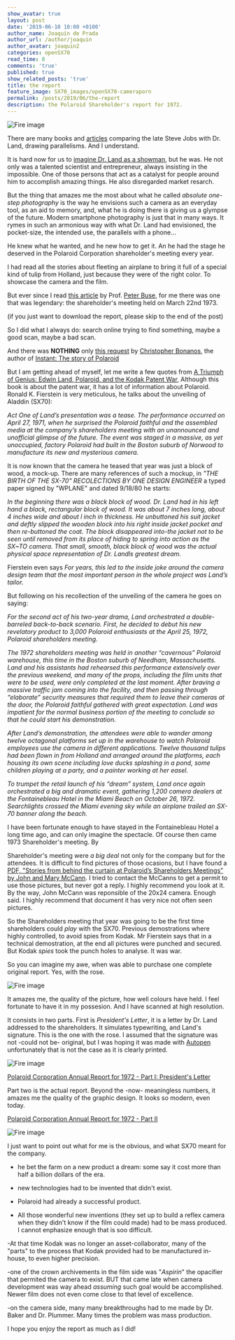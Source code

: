 ```yaml
---
show_avatar: true
layout: post
date: '2019-06-10 10:00 +0100'
author_name: Joaquín de Prada
author_url: /author/joaquin
author_avatar: joaquin2
categories: openSX70
read_time: 8
comments: 'true'
published: true
show_related_posts: 'true'
title: the report
feature_image: SX70_images/openSX70-cameraporn
permalink: /posts/2019/06/the-report
description: the Polaroid Shareholder's report for 1972.
---
```


![Fire image]({{site.url}}/{{site.baseurl}}img/2019/06/2019-06-10-the-report-01.jpg)

There are many books and [articles](https://www.technologizer.com/2011/06/08/polaroid/) comparing the late Steve Jobs with Dr. Land, drawing parallelisms. And I understand.

It is hard now for us to [imagine Dr. Land as a showman](http://www.polaroidland.net/2013/01/27/instant-artifact-the-long-walk/), but he was. He not only was a talented scientist and entrepreneur, always insisting in the impossible. One of those persons that act as a catalyst for people around him to accomplish amazing things. He also disregarded market resarch.

But the thing that amazes me the most about what he called *absolute one-step photography* is the way he envisions such a camera as an everyday tool, as an aid to memory, and, what he is doing there is giving us a glympse of the future. Modern smartphone photography is just that in many ways. It rymes in such an armonious way with what Dr. Land had envisioned, the pocket-size, the intended use, the parallels with a phone...

He knew what he wanted, and he new how to get it. An he had the stage he deserved in the Polaroid Corporation shareholder's meeting every year. 

I had read all the stories about fleeting an airplane to bring it full of a special kind of tulip from Holland, just because they were of the right color. To showcase the camera and the film.

But ever since I read [this article](https://eprints.kingston.ac.uk/35071/1/Buse-P-35071-AAM.pdf) by Prof. [Peter Buse](https://www.liverpool.ac.uk/arts/staff/peter-buse/), for me there was one that was legendary: the shareholder's meeting held on March 22nd 1973. 

(if you just want to download the report, please skip to the end of the post)

So I did what I always do: search online trying to find something, maybe a good scan, maybe a bad scan.

And there was **NOTHING** only [this request](http://www.polaroidland.net/2012/06/13/an-annual-report-request/) by [Christopher Bonanos](https://www.linkedin.com/in/christopher-bonanos-22651a24), the author of [Instant: The story of Polaroid](https://www.amazon.com/Instant-Story-Polaroid-Christopher-Bonanos/dp/1616890851)


But I am getting ahead of myself, let me write a few quotes from [A Triumph of Genius: Edwin Land, Polaroid, and the Kodak Patent War](https://www.amazon.com/Triumph-Genius-Edwin-Polaroid-Patent/dp/1627227695), Although this book is about the patent war, it has a lot of information about Polaroid. Ronald K. Fierstein is very meticulous, he talks about the unveiling of Aladdin (SX70):

*Act One of Land’s presentation was a tease. The performance occurred on April 27, 1971, when he surprised the Polaroid faithful and the assembled media at the company’s shareholders meeting with an unannounced and unofficial glimpse of the future. The event was staged in a massive, as yet unoccupied, factory Polaroid had built in the Boston suburb of Norwood to manufacture its new and mysterious camera.* 

It is now known that the camera he teased that year was just a block of wood, a mock-up. There are many references of such a mockup, in *"THE BIRTH OF THE SX-70" RECOLECTIONS BY ONE DESIGN ENGINEER* a typed paper signed by "WPLANE" and dated 9/18/80 he starts:

*In the beginning there was a black block of wood. Dr. Land
had in his left hand a black, rectangular block of wood. It was
about 7 inches long, about 4 inches wide and about l inch in thickness. He unbuttoned his suit jacket and deftly slipped the wooden
block into his right inside jacket pocket and then re-buttoned the coat. The block disappeared into-the jacket not to be seen
until removed from its place of hiding to spring into action as the SX~TO camera. That small, smooth, black block of wood was
the actual physical space representation of Dr. Landls greatest dream.*

 Fierstein even says 
 *For years, this led to the inside joke around the camera design team that the most important person in the whole project was Land’s tailor.*

 But following on his recollection of the unveiling of the camera he goes on saying:
 
*For the second act of his two-year drama, Land orchestrated a double-barreled back-to-back scenario. First, he decided to debut his new revelatory product to 3,000 Polaroid enthusiasts at the April 25, 1972, Polaroid shareholders meeting.*

*The 1972 shareholders meeting was held in another “cavernous” Polaroid warehouse, this time in the Boston suburb of Needham, Massachusetts. Land and his assistants had rehearsed this performance extensively over the previous weekend, and many of the props, including the film units that were to be used, were only completed at the last moment.*
 *After braving a massive traffic jam coming into the facility, and then passing through “elaborate” security measures that required them to leave their cameras at the door, the Polaroid faithful gathered with great expectation. Land was impatient for the normal business portion of the meeting to conclude so that he could start his demonstration.*

*After Land’s demonstration, the attendees were able to wander among twelve octagonal platforms set up in the warehouse to watch Polaroid employees use the camera in different applications. Twelve thousand tulips had been flown in from Holland and arranged around the platforms, each housing its own scene including love ducks splashing in a pond, some children playing at a party, and a painter working at her easel.*

*To trumpet the retail launch of his “dream” system, Land once again orchestrated a big and dramatic event, gathering 1,200 camera dealers at the Fontainebleau Hotel in the Miami Beach on October 26, 1972. Searchlights crossed the Miami evening sky while an airplane trailed an SX-70 banner along the beach.*

I have been fortunate enough to have stayed in the Fontainebleau Hotel a long time ago, and can only imagine the spectacle. Of course then came 1973 Shareholder's meeting. By

Shareholder's meeting were *a big deal* not only for the company but for the attendees. It is difficult to find pictures of those ocasions, but I have found a [PDF, "Stories from behind the curtain at Polaroid’s Shareholders Meetings" by John and Mary McCann](http://www.mccannimaging.com/Retinex/Talks_files/PRAf2%20Slides%20copy.pdf). I tried to contact the McCanns to get a permit to use those pictures, but never got a reply. I highly recommend you look at it. By the way, John McCann was reponsible of the 20x24 camera. Enough said. I highly recommend that document it has very nice not often seen pictures.

So the Shareholders meeting that year was going to be the first time shareholders could *play* with the SX70. Previous demostrations where highly controlled, to avoid spies from Kodak. Mr Fierstein says that in a technical demostration, at the end all pictures were punched and secured. But Kodak *spies* took the punch holes to analyse. It was war.

So you can imagine my awe, when was able to purchase one complete original report. Yes, with the rose.

![Fire image]({{site.url}}/{{site.baseurl}}img/2019/06/2019-06-10-the-report-03.jpg)

It amazes me, the quality of the picture, how well colours have held. I feel fortunate to have it in my possesion. And I have scanned at high resolution.

It consists in two parts. First is *President's Letter*, it is a letter by Dr. Land addressed to the shareholders. It simulates typewriting, and Land's signature. This is the one with the rose. I assumed that the signature was not -could not be- original, but I was hoping it was made with [Autopen](https://en.wikipedia.org/wiki/Autopen) unfortunately that is not the case as it is clearly printed.

![Fire image]({{site.url}}/{{site.baseurl}}img/2019/06/2019-06-10-the-report-05.jpg)

[Polaroid Corporation Annual Report for 1972 - Part I: President's Letter](https://github.com/openSX70/Documentation/raw/master/specifications/reports/PCAR-1972-part-I-letter.pdf)

Part two is the actual report. Beyond the -now- meaningless numbers, it amazes me the quality of the graphic design. It looks so modern, even today.

[Polaroid Corporation Annual Report for 1972 - Part II](https://github.com/openSX70/Documentation/raw/master/specifications/reports/PCAR-1972-part-II-Report.pdf)

![Fire image]({{site.url}}/{{site.baseurl}}img/2019/06/2019-06-10-the-report-04.jpg)

I just want to point out what for me is the obvious, and what SX70 meant for the company.

- he bet the farm on a new product a dream: some say it cost more than half a billion dollars of the era.

- new technologies had to be invented that didn't exist.

- Polaroid had already a successful product.

- All those wonderful new inventions (they set up to build a reflex camera when they didn't know if the film could made) had to be mass produced. I cannot enphasize enough that is soo difficult.

-At that time Kodak was no longer an asset-collaborator, many of the "parts" to the process that Kodak provided had to be manufactured in-house, to even higher precision.

-one of the crown archivements in the film side was "*Aspirin*" the opacifier that permited the camera to exist. BUT that came late when camera development was way ahead *assuming* such goal would be accomplished. Newer film does not even come close to that level of excellence.

-on the camera side, many many breakthroughs had to me made by Dr. Baker and Dr. Plummer. Many times the problem was mass production.


I hope you enjoy the report as much as I did!





